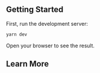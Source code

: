 ## Getting Started

First, run the development server:

```bash
yarn dev
```

Open your browser to see the result.

## Learn More
